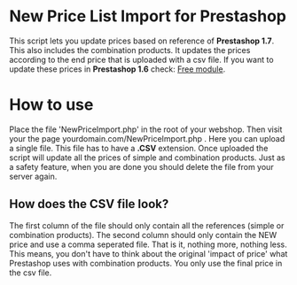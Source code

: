 # New Price List Import for Prestashop

This script lets you update prices based on reference of **Prestashop 1.7**. This also includes the combination products. It updates the prices according to the end price that is uploaded with a csv file. If you want to update these prices in **Prestashop 1.6** check: [Free module](https://www.prestashop.com/forums/topic/521717-free-module-new-price-list/). 

# How to use

Place the file 'NewPriceImport.php' in the root of your webshop. Then visit your the page yourdomain.com/NewPriceImport.php . Here you can upload a single file. This file has to have a **.CSV** extension. Once uploaded the script will update all the prices of simple and combination products. Just as a safety feature, when you are done you should delete the file from your server again.

## How does the CSV file look?

The first column of the file should only contain all the references (simple or combination products). The second column should only contain the NEW price and use a comma seperated file. That is it, nothing more, nothing less. This means, you don't have to think about the original 'impact of price' what Prestashop uses with combination products. You only use the final price in the csv file.

